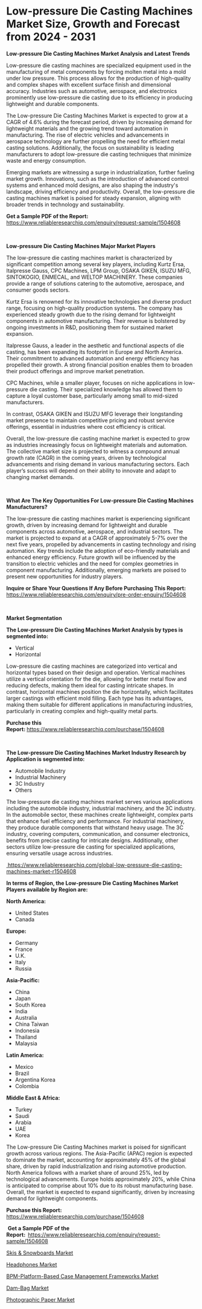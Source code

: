 <p><h1>Low-pressure Die Casting Machines Market Size, Growth and Forecast from 2024 - 2031</h1></p><p><strong>Low-pressure Die Casting Machines Market Analysis and Latest Trends</strong></p>
<p><p>Low-pressure die casting machines are specialized equipment used in the manufacturing of metal components by forcing molten metal into a mold under low pressure. This process allows for the production of high-quality and complex shapes with excellent surface finish and dimensional accuracy. Industries such as automotive, aerospace, and electronics prominently use low-pressure die casting due to its efficiency in producing lightweight and durable components.</p><p>The Low-pressure Die Casting Machines Market is expected to grow at a CAGR of 4.6% during the forecast period, driven by increasing demand for lightweight materials and the growing trend toward automation in manufacturing. The rise of electric vehicles and advancements in aerospace technology are further propelling the need for efficient metal casting solutions. Additionally, the focus on sustainability is leading manufacturers to adopt low-pressure die casting techniques that minimize waste and energy consumption.</p><p>Emerging markets are witnessing a surge in industrialization, further fueling market growth. Innovations, such as the introduction of advanced control systems and enhanced mold designs, are also shaping the industry's landscape, driving efficiency and productivity. Overall, the low-pressure die casting machines market is poised for steady expansion, aligning with broader trends in technology and sustainability.</p></p>
<p><strong>Get a Sample PDF of the Report:&nbsp;</strong> <a href="https://www.reliableresearchiq.com/enquiry/request-sample/1504608?utm_campaign=1136&utm_medium=2&utm_source=Github&utm_content=ia&utm_term=27092024&utm_id=low-pressure-die-casting-machines">https://www.reliableresearchiq.com/enquiry/request-sample/1504608</a></p>
<p>&nbsp;</p>
<p><strong>Low-pressure Die Casting Machines Major Market Players</strong></p>
<p><p>The low-pressure die casting machines market is characterized by significant competition among several key players, including Kurtz Ersa, Italpresse Gauss, CPC Machines, LPM Group, OSAKA GIKEN, ISUZU MFG, SINTOKOGIO, ENMECAL, and WELTOP MACHINERY. These companies provide a range of solutions catering to the automotive, aerospace, and consumer goods sectors.</p><p>Kurtz Ersa is renowned for its innovative technologies and diverse product range, focusing on high-quality production systems. The company has experienced steady growth due to the rising demand for lightweight components in automotive manufacturing. Their revenue is bolstered by ongoing investments in R&D, positioning them for sustained market expansion.</p><p>Italpresse Gauss, a leader in the aesthetic and functional aspects of die casting, has been expanding its footprint in Europe and North America. Their commitment to advanced automation and energy efficiency has propelled their growth. A strong financial position enables them to broaden their product offerings and improve market penetration.</p><p>CPC Machines, while a smaller player, focuses on niche applications in low-pressure die casting. Their specialized knowledge has allowed them to capture a loyal customer base, particularly among small to mid-sized manufacturers.</p><p>In contrast, OSAKA GIKEN and ISUZU MFG leverage their longstanding market presence to maintain competitive pricing and robust service offerings, essential in industries where cost efficiency is critical.</p><p>Overall, the low-pressure die casting machine market is expected to grow as industries increasingly focus on lightweight materials and automation. The collective market size is projected to witness a compound annual growth rate (CAGR) in the coming years, driven by technological advancements and rising demand in various manufacturing sectors. Each player’s success will depend on their ability to innovate and adapt to changing market demands.</p></p>
<p>&nbsp;</p>
<p><strong>What Are The Key Opportunities For Low-pressure Die Casting Machines Manufacturers?</strong></p>
<p><p>The low-pressure die casting machines market is experiencing significant growth, driven by increasing demand for lightweight and durable components across automotive, aerospace, and industrial sectors. The market is projected to expand at a CAGR of approximately 5-7% over the next five years, propelled by advancements in casting technology and rising automation. Key trends include the adoption of eco-friendly materials and enhanced energy efficiency. Future growth will be influenced by the transition to electric vehicles and the need for complex geometries in component manufacturing. Additionally, emerging markets are poised to present new opportunities for industry players.</p></p>
<p><strong>Inquire or Share Your Questions If Any Before Purchasing This Report:</strong> <a href="https://www.reliableresearchiq.com/enquiry/pre-order-enquiry/1504608?utm_campaign=1136&utm_medium=2&utm_source=Github&utm_content=ia&utm_term=27092024&utm_id=low-pressure-die-casting-machines">https://www.reliableresearchiq.com/enquiry/pre-order-enquiry/1504608</a></p>
<p>&nbsp;</p>
<p><strong>Market Segmentation</strong></p>
<p><strong>The Low-pressure Die Casting Machines Market Analysis by types is segmented into:</strong></p>
<p><ul><li>Vertical</li><li>Horizontal</li></ul></p>
<p><p>Low-pressure die casting machines are categorized into vertical and horizontal types based on their design and operation. Vertical machines utilize a vertical orientation for the die, allowing for better metal flow and reducing defects, making them ideal for casting intricate shapes. In contrast, horizontal machines position the die horizontally, which facilitates larger castings with efficient mold filling. Each type has its advantages, making them suitable for different applications in manufacturing industries, particularly in creating complex and high-quality metal parts.</p></p>
<p><strong>Purchase this Report:&nbsp;</strong><a href="https://www.reliableresearchiq.com/purchase/1504608?utm_campaign=1136&utm_medium=2&utm_source=Github&utm_content=ia&utm_term=27092024&utm_id=low-pressure-die-casting-machines">https://www.reliableresearchiq.com/purchase/1504608</a></p>
<p>&nbsp;</p>
<p><strong>The Low-pressure Die Casting Machines Market Industry Research by Application is segmented into:</strong></p>
<p><ul><li>Automobile Industry</li><li>Industrial Machinery</li><li>3C Industry</li><li>Others</li></ul></p>
<p><p>The low-pressure die casting machines market serves various applications including the automobile industry, industrial machinery, and the 3C industry. In the automobile sector, these machines create lightweight, complex parts that enhance fuel efficiency and performance. For industrial machinery, they produce durable components that withstand heavy usage. The 3C industry, covering computers, communication, and consumer electronics, benefits from precise casting for intricate designs. Additionally, other sectors utilize low-pressure die casting for specialized applications, ensuring versatile usage across industries.</p></p>
<p><a href="https://www.reliableresearchiq.com/global-low-pressure-die-casting-machines-market-r1504608?utm_campaign=1136&utm_medium=2&utm_source=Github&utm_content=ia&utm_term=27092024&utm_id=low-pressure-die-casting-machines">&nbsp;https://www.reliableresearchiq.com/global-low-pressure-die-casting-machines-market-r1504608</a></p>
<p><strong>In terms of Region, the Low-pressure Die Casting Machines Market Players available by Region are:</strong></p>
<p>
    <p> <strong> North America: </strong>
        <ul>
            <li>United States</li>
            <li>Canada</li>
        </ul>
        </p> 
    <p> <strong> Europe: </strong>
        <ul>
            <li>Germany</li>
            <li>France</li>
            <li>U.K.</li>
            <li>Italy</li>
            <li>Russia</li>
        </ul>
        </p> 
    <p> <strong> Asia-Pacific: </strong>
        <ul>
            <li>China</li>
            <li>Japan</li>
            <li>South Korea</li>
            <li>India</li>
            <li>Australia</li>
            <li>China Taiwan</li>
            <li>Indonesia</li>
            <li>Thailand</li>
            <li>Malaysia</li>
        </ul>
        </p> 
    <p> <strong> Latin America: </strong>
        <ul>
            <li>Mexico</li>
            <li>Brazil</li>
            <li>Argentina Korea</li>
            <li>Colombia</li>
        </ul>
        </p> 
    <p> <strong> Middle East & Africa: </strong>
        <ul>
            <li>Turkey</li>
            <li>Saudi</li>
            <li>Arabia</li>
            <li>UAE</li>
            <li>Korea</li>
        </ul>
    </p>
    </p>
<p><p>The Low-pressure Die Casting Machines market is poised for significant growth across various regions. The Asia-Pacific (APAC) region is expected to dominate the market, accounting for approximately 45% of the global share, driven by rapid industrialization and rising automotive production. North America follows with a market share of around 25%, led by technological advancements. Europe holds approximately 20%, while China is anticipated to comprise about 10% due to its robust manufacturing base. Overall, the market is expected to expand significantly, driven by increasing demand for lightweight components.</p></p>
<p><strong>Purchase this Report: </strong><a href="https://www.reliableresearchiq.com/purchase/1504608?utm_campaign=1136&utm_medium=2&utm_source=Github&utm_content=ia&utm_term=27092024&utm_id=low-pressure-die-casting-machines">https://www.reliableresearchiq.com/purchase/1504608</a></p>
<p>&nbsp;<strong>Get a Sample PDF of the Report:&nbsp;&nbsp;</strong><a href="https://www.reliableresearchiq.com/enquiry/request-sample/1504608?utm_campaign=1136&utm_medium=2&utm_source=Github&utm_content=ia&utm_term=27092024&utm_id=low-pressure-die-casting-machines">https://www.reliableresearchiq.com/enquiry/request-sample/1504608</a></p>
<p><strong></strong></p>
<p><p><a href="https://issuu.com/reportprime-2/docs/skis-snowboards-market-size-2030.pp_aa5a9b26a7245b?utm_campaign=1136&utm_medium=2&utm_source=Github&utm_content=ia&utm_term=27092024&utm_id=low-pressure-die-casting-machines">Skis & Snowboards Market</a></p><p><a href="https://www.linkedin.com/pulse/headphones-market-report-product-type-in-earover-earon-ear-q5gpf?utm_campaign=1136&utm_medium=2&utm_source=Github&utm_content=ia&utm_term=27092024&utm_id=low-pressure-die-casting-machines">Headphones Market</a></p><p><a href="https://issuu.com/reportprime-2/docs/bpm-platform-based-case-management-_6fda72f6715e1a?utm_campaign=1136&utm_medium=2&utm_source=Github&utm_content=ia&utm_term=27092024&utm_id=low-pressure-die-casting-machines">BPM-Platform-Based Case Management Frameworks Market</a></p><p><a href="https://github.com/AnamariaDemiri475/Market-Research-Report-List-1/blob/main/dam-bag-market.md?utm_campaign=1136&utm_medium=2&utm_source=Github&utm_content=ia&utm_term=27092024&utm_id=low-pressure-die-casting-machines">Dam-Bag Market</a></p><p><a href="https://www.linkedin.com/pulse/what-growth-opportunities-challenges-photographic-paper-market-jt4oc?utm_campaign=1136&utm_medium=2&utm_source=Github&utm_content=ia&utm_term=27092024&utm_id=low-pressure-die-casting-machines">Photographic Paper Market</a></p></p>